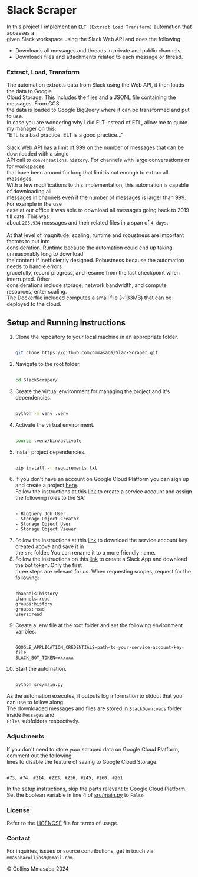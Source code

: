 # Slack Scraper
In this project I implement an `ELT (Extract Load Transform)` automation that accesses a<br>
given Slack workspace using the Slack Web API and does the following:
- Downloads all messages and threads in private and public channels.
- Downloads files and attachments related to each message or thread.

### Extract, Load, Transform
The automation extracts data from Slack using the Web API, it then loads the data to Google<br>
Cloud Storage. This includes the files and a JSONL file containing the messages. From GCS<br>
the data is loaded to Google BigQuery where it can be transformed and put to use.<br>
In case you are wondering why I did ELT instead of ETL, allow me to quote my manager on this:<br>
"ETL is a bad practice. ELT is a good practice..."<br><br>
Slack Web API has a limit of 999 on the number of messages that can be downloaded with a single<br>
API call to `conversations.history`. For channels with large conversations or for workspaces<br>
that have been around for long that limit is not enough to extrac all messages.<br>
With a few modifications to this implementation, this automation is capable of downloading all<br>
messages in channels even if the number of messages is larger than 999. For example in the use<br>
case at our office it was able to download all messages going back to 2019 till date. This was<br>
about `285,934` messages and their related files in a span of `4 days`.<br><br>
At that level of magnitude; scaling, runtime and robustness are important factors to put into<br>
consideration. Runtime because the automation could end up taking unreasonably long to download<br>
the content if inefficiently designed. Robustness because the automation needs to handle errors<br>
gracefully, record progress, and resume from the last checkpoint when interrupted. Other <br>
considerations include storage, network bandwidth, and compute resources, enter scaling.<br>
The Dockerfile included computes a small file (~133MB) that can be deployed to the cloud.<br>

## Setup and Running Instructions
1. Clone the repository to your local machine in an appropriate folder.<br>
    ```bash

    git clone https://github.com/cmmasaba/SlackScraper.git

    ```
2. Navigate to the root folder.
    ```bash

    cd SlackScraper/

    ```
3. Create the virtual environment for managing the project and it's dependencies.
    ```bash

    python -m venv .venv

    ```
4. Activate the virtual environment.
    ```bash

    source .venv/bin/avtivate

    ```
5. Install project dependencies.
    ```bash

    pip install -r requirements.txt

    ```
6. If you don't have an account on Google Cloud Platform you can sign up and create a project
   [here](https://cloud.google.com/?hl=en).<br>
   Follow the instructions at this [link](https://cloud.google.com/iam/docs/service-accounts-create#iam-service-accounts-create-console) to create a service account and assign the following roles to the SA:<br>
   ```

   - BigQuery Job User
   - Storage Object Creator
   - Storage Object User
   - Storage Object Viewer

    ```
7. Follow the instructions at this [link](https://cloud.google.com/iam/docs/keys-create-delete) to download the service account key created above and save it in<br> the `src` folder. You can rename it to a more friendly name.
8. Follow the instructions on this [link](https://api.slack.com/quickstart) to create a Slack App and download the bot token. Only the first<br>
three steps are relevant for us. When requesting scopes, request for the following:
    ```
    
    channels:history
    channels:read
    groups:history
    groups:read
    users:read

    ```
9. Create a .env file at the root folder and set the following environment varibles.
    ```

    GOOGLE_APPLICATION_CREDENTIALS=path-to-your-service-account-key-file
    SLACK_BOT_TOKEN=xxxxxx

    ```
10. Start the automation.
    ```bash

    python src/main.py

    ```

As the automation executes, it outputs log information to stdout that you can use to follow along.<br>
The downloaded messages and files are stored in `SlackDownloads` folder inside `Messages` and <br>
`Files` subfolders respectively.

### Adjustments
If you don't need to store your scraped data on Google Cloud Platform, comment out the following<br>
lines to disable the feature of saving to Google Cloud Storage:
```

#73, #74, #214, #223, #236, #245, #260, #261

```
In the setup instructions, skip the parts relevant to Google Cloud Platform.<br>
Set the boolean variable in line 4 of [src/main.py](src/main.py) to `False`

### License
Refer to the [LICENCSE](LICENSE) file for terms of usage. 

### Contact
For inquiries, issues or source contributions, get in touch via `mmasabacollins9@gmail.com`.

&copy; Collins Mmasaba 2024